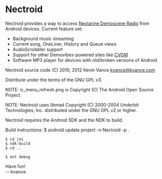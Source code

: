 Nectroid
========
Nectroid provides a way to access
[Nectarine Demoscene Radio](https://www.scenemusic.net/demovibes/) from Android
devices.  Current feature set:

 * Background music streaming
 * Current song, OneLiner, History and Queue views
 * AudioScrobbler support
 * Support for other Demovibes-powered sites like
   [CVGM](http://www.cvgm.net/demovibes/)
 * Software MP3 player for devices with old/broken versions of Android

Nectroid source code
(C) 2010, 2012 Kevin Vance <kvance@kvance.com>

Distribute under the terms of the GNU GPL v3.


NOTE: ic\_menu\_refresh.png is Copyright (C) The Android Open Source
      Project.

NOTE: Nectroid uses libmad Copyright (C) 2000-2004 Underbit Technologies, Inc.
      distributed under the GNU GPL v2 or higher.


Nectroid requires the Android SDK and the NDK to build.


Build instructions:
    $ android update project -n Nectroid -p .

    $ cd jni
    $ ndk-build
    $ cd ..

    $ ant debug


Have fun!  
-- kvance
